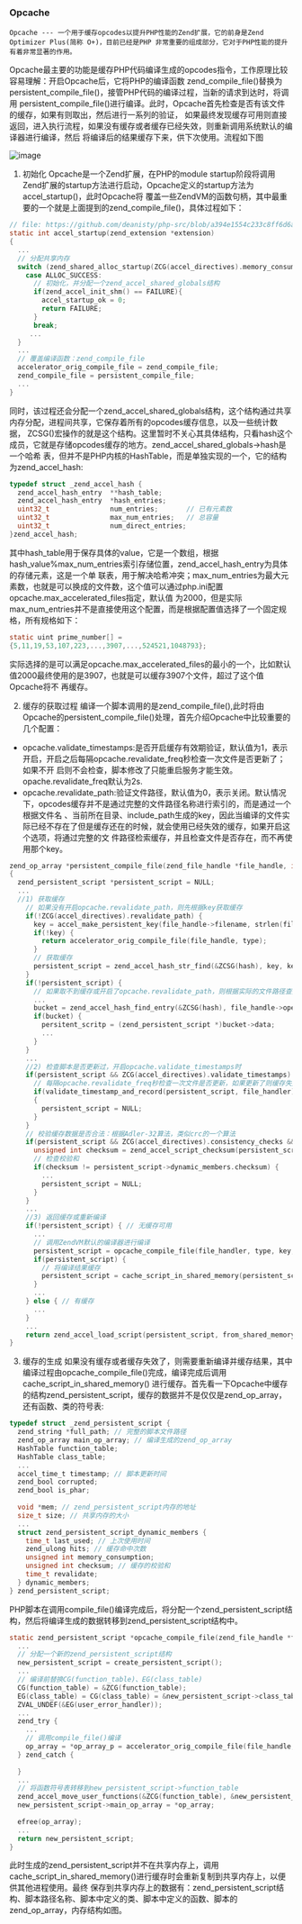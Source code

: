 ### Opcache
`Opcache --- 一个用于缓存opcodes以提升PHP性能的Zend扩展，它的前身是Zend Optimizer Plus(简称 O+)，目前已经是PHP
非常重要的组成部分，它对于PHP性能的提升有着非常显著的作用。`

Opcache最主要的功能是缓存PHP代码编译生成的opcodes指令，工作原理比较容易理解：开启Opcache后，它将PHP的编译函数
zend_compile_file()替换为persistent_compile_file()，接管PHP代码的编译过程，当新的请求到达时，将调用
persistent_compile_file()进行编译。此时，Opcache首先检查是否有该文件的缓存，如果有则取出，然后进行一系列的验证，
如果最终发现缓存可用则直接返回，进入执行流程，如果没有缓存或者缓存已经失效，则重新调用系统默认的编译器进行编译，然后
将编译后的结果缓存下来，供下次使用。流程如下图

![image](https://github.com/deanisty/PHP7-internal-dissect/blob/master/images/opcache.png)

1. 初始化
Opcache是一个Zend扩展，在PHP的module startup阶段将调用Zend扩展的startup方法进行启动，Opcache定义的startup方法为accel_startup()，此时Opcache将
覆盖一些ZendVM的函数句柄，其中最重要的一个就是上面提到的zend_compile_file()，具体过程如下：

```c
// file: https://github.com/deanisty/php-src/blob/a394e1554c233c8ff6d6ab5d33ab79457b59522a/ext/opcache/ZendAccelerator.c#L2751
static int accel_startup(zend_extension *extension)
{
  ...
  // 分配共享内存
  switch (zend_shared_alloc_startup(ZCG(accel_directives).memory_consumption)) {
    case ALLOC_SUCCESS:
      // 初始化，并分配一个zend_accel_shared_globals结构
      if(zend_accel_init_shm() == FAILURE){
        accel_startup_ok = 0;
        return FAILURE;
      }
      break;
     ...
  }
  ...
  // 覆盖编译函数：zend_compile_file
  accelerator_orig_compile_file = zend_compile_file;
  zend_compile_file = persistent_compile_file;
  ...
}
```
同时，该过程还会分配一个zend_accel_shared_globals结构，这个结构通过共享内存分配，进程间共享，它保存着所有的opcodes缓存信息，以及一些统计数据，
ZCSG()宏操作的就是这个结构。这里暂时不关心其具体结构，只看hash这个成员，它就是存储opcodes缓存的地方。zend_accel_shared_globals->hash是一个哈希
表，但并不是PHP内核的HashTable，而是单独实现的一个，它的结构为zend_accel_hash:

```c
typedef struct _zend_accel_hash {
  zend_accel_hash_entry  **hash_table;
  zend_accel_hash_entry  *hash_entries;
  uint32_t               num_entries;       // 已有元素数
  uint32_t               max_num_entries;   // 总容量
  uint32_t               num_direct_entries;
}zend_accel_hash;
```

其中hash_table用于保存具体的value，它是一个数组，根据hash_value%max_num_entries索引存储位置，zend_accel_hash_entry为具体的存储元素，这是一个单
联表，用于解决哈希冲突；max_num_entries为最大元素数，也就是可以换成的文件数，这个值可以通过php.ini配置opcache.max_accelerated_files指定，默认值
为2000，但是实际max_num_entries并不是直接使用这个配置，而是根据配置值选择了一个固定规格，所有规格如下：

```c
static uint prime_number[] = 
{5,11,19,53,107,223,...,3907,...,524521,1048793};
```

实际选择的是可以满足opcache.max_accelerated_files的最小的一个，比如默认值2000最终使用的是3907，也就是可以缓存3907个文件，超过了这个值Opcache将不
再缓存。

2. 缓存的获取过程
编译一个脚本调用的是zend_compile_file(),此时将由Opcache的persistent_compile_file()处理，首先介绍Opcache中比较重要的几个配置：
* opcache.validate_timestamps:是否开启缓存有效期验证，默认值为1，表示开启，开启之后每隔opcache.revalidate_freq秒检查一次文件是否更新了；如果不开
启则不会检查，脚本修改了只能重启服务才能生效。opache.revalidate_freq默认为2s.
* opcache.revalidate_path:验证文件路径，默认值为0，表示关闭。默认情况下，opcodes缓存并不是通过完整的文件路径名称进行索引的，而是通过一个根据文件名
、当前所在目录、include_path生成的key，因此当编译的文件实际已经不存在了但是缓存还在的时候，就会使用已经失效的缓存，如果开启这个选项，将通过完整的文
件路径检索缓存，并且检查文件是否存在，而不再使用那个key。

```c
zend_op_array *persistent_compile_file(zend_file_handle *file_handle, int type)
{
  zend_persistent_script *persistent_script = NULL;
  ...
  //1) 获取缓存
    // 如果没有开启opcache.revalidate_path，则先根据key获取缓存
    if(!ZCG(accel_directives).revalidate_path) {
      key = accel_make_persistent_key(file_handle->filename, strlen(file_handle->filename), &key_length);
      if(!key) {
        return accelerator_orig_compile_file(file_handle, type);
      }
      // 获取缓存
      persistent_script = zend_accel_hash_str_find(&ZCSG(hash), key, key_length);
    }
    if(!persistent_script) {
      // 如果取不到缓存或开启了opcache.revalidate_path，则根据实际的文件路径查找缓存
      ...
      bucket = zend_accel_hash_find_entry(&ZCSG(hash), file_handle->opened_path);
      if(bucket) {
        persitent_scritp = (zend_persistent_script *)bucket->data;
        ...
      }
    }
    ...
    //2) 检查脚本是否更新过，开启opcache.validate_timestamps时
    if(persistent_script && ZCG(accel_directives).validate_timestamps) {
      // 每隔opcache.revalidate_freq秒检查一次文件是否更新，如果更新了则缓存失效
      if(validate_timestamp_and_record(persistent_script, file_handler) == FAILURE) 
      {
        persistent_script = NULL;
      }
    }
    // 校验缓存数据是否合法：根据Adler-32算法，类似crc的一个算法
    if(persistent_script && ZCG(accel_directives).consistency_checks && persistent_script->dynamic_members.hits%ZCG(accel_directives).consistency_checks == 0) {
      unsigned int checksum = zend_accel_script_checksum(persistent_script);
      // 检查校验和
      if(checksum != persistent_script->dynamic_members.checksum) {
        ...
        persistent_script = NULL;
      }
    }
    ...
    //3) 返回缓存或重新编译
    if(!persistent_script) { // 无缓存可用
      ...
      // 调用ZendVM默认的编译器进行编译
      persistent_script = opcache_compile_file(file_handler, type, key, key ? key_length : 0, &op_array);
      if(persistent_script) {
        // 将编译结果缓存
        persistent_script = cache_script_in_shared_memory(persistent_script, key, key ? key_length : 0, &from_shared_memory);
      }
      ...
    } else { // 有缓存
      ...
    }
    ...
    return zend_accel_load_script(persistent_script, from_shared_memory);
}
```

3. 缓存的生成
  如果没有缓存或者缓存失效了，则需要重新编译并缓存结果，其中编译过程由opcache_compile_file()完成，编译完成后调用cache_script_in_shared_memory()
进行缓存。首先看一下Opcache中缓存的结构zend_persistent_script，缓存的数据并不是仅仅是zend_op_array，还有函数、类的符号表:
```c
typedef struct _zend_persistent_script {
  zend_string *full_path; // 完整的脚本文件路径
  zend_op_array main_op_array; // 编译生成的zend_op_array
  HashTable function_table;
  HashTable class_table;
  ...
  accel_time_t timestamp; // 脚本更新时间
  zend_bool corrupted;
  zend_bool is_phar;
  
  void *mem; // zend_persistent_script内存的地址
  size_t size; // 共享内存的大小
  ...
  struct zend_persistent_script_dynamic_members {
    time_t last_used; // 上次使用时间
    zend_ulong hits; // 缓存命中次数
    unsigned int memory_consumption;
    unsigned int checksum; // 缓存的校验和
    time_t revalidate;
  } dynamic_members;
} zend_persistent_script;
```

PHP脚本在调用compile_file()编译完成后，将分配一个zend_persistent_script结构，然后将编译生成的数据转移到zend_persistent_script结构中。

```c
static zend_persistent_script *opcache_compile_file(zend_file_handle *file_handle, int type, char *key, unsigned int key_length, zend_op_array **op_array_p) {
  ...
  // 分配一个新的zend_persistent_script结构
  new_persistent_script = create_persistent_script();
  ...
  // 编译前替换CG(function_table)、EG(class_table)
  CG(function_table) = &ZCG(function_table);
  EG(class_table) = CG(class_table) = &new_persistent_script->class_table;
  ZVAL_UNDEF(&EG(user_error_handler));
  ...
  zend_try {
    ...
    // 调用compile_file()编译
    op_array = *op_array_p = accelerator_orig_compile_file(file_handle, type);
  } zend_catch {
  
  }
  ...
  // 将函数符号表转移到new_persistent_script->function_table
  zend_accel_move_user_functions(&ZCG(function_table), &new_persistent_script->function_table);
  new_persistent_script->main_op_array = *op_array;
  
  efree(op_array);
  ...
  return new_persistent_script;
}
```

此时生成的zend_persistent_script并不在共享内存上，调用cache_script_in_shared_memory()进行缓存时会重新复制到共享内存上，以便供其他进程使用。最终
保存到共享内存上的数据有：zend_persistent_script结构、脚本路径名称、脚本中定义的类、脚本中定义的函数、脚本的zend_op_array，内存结构如图。
